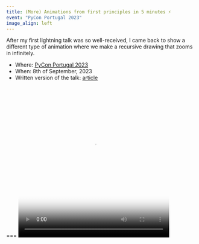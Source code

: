 ```yaml
---
title: (More) Animations from first principles in 5 minutes ⚡️
event: "PyCon Portugal 2023"
image_align: left
---
```


After my first lightning talk was so well-received, I came back to show a different type of animation where we make a recursive drawing that zooms in infinitely.

 - Where: [PyCon Portugal 2023](https://2023.pycon.pt)
 - When: 8th of September, 2023
 - Written version of the talk: [article](/blog/more-animations-from-first-principles-in-5-minutes)

===
<video width="400" height="400" poster="/blog/more-animations-from-first-principles-in-5-minutes/_zoom_triangle.mp4.thumb.png" controls>
<source src="/blog/more-animations-from-first-principles-in-5-minutes/_zoom_triangle.mp4" type="video/mp4">
</video>
